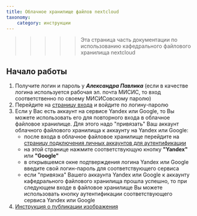```yaml
---
title: Облачное хранилище файлов nextcloud
taxonomy:
    category: инструкции
---
```


>>>>> Эта страница часть документации по использованию кафедрального файлового хранилища nextcloud 

## Начало работы

1. Получите логин и пароль у ***Александра Павлика*** (если в качестве логина используется рабочая эл. почта МИСИС, то вход соответственно по своему МИСИСовскому паролю)
1. Перейдите на [страницу входа](https://files.kik-misis.ru/) и войдите по логину-паролю
1. Если у Вас есть аккаунт на сервисе Yandex или Google, то Вы можете использовать его для повторного входа в облачное файловое хранилище. Для этого надо "привязать" Ваш аккаунт облачного файлового хранилища к аккаунту на Yandex или Google:
   - после входа в облачное файловое хранилище перейдите на [страницу подключения личных аккаунтов для аутентификации](https://files.kik-misis.ru/settings/user/sociallogin)
   - на этой странице нажмите соответствующую кнопку **"Yandex"** или  **"Google"**
   - в открывшемся окне подтверждения логина Yandex или Google введите свой логин-пароль для соответствующего сервиса
   - если "привязка" Вашего аккаунта Yandex или Google к аккаунту кафедрального файлового хранилища прошла успешно, то при следующем входе в файловое хранилище Вы можете использовать кнопку аутентификации соответствующего сервиса Yandex или Google
1. [Инструкция о публикации изображения](публикация-изображения)
